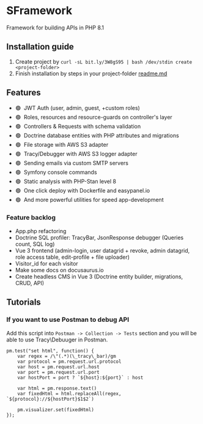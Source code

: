 # SFramework
Framework for building APIs in PHP 8.1

## Installation guide 
1. Create project by `curl -sL bit.ly/3W8gS95 | bash /dev/stdin create <project-folder>`
2. Finish installation by steps in your project-folder [readme.md](https://github.com/strategio-digital/framework/blob/master/template/readme.md)

## Features
- 🟢&nbsp; JWT Auth (user, admin, guest, +custom roles)
- 🟢&nbsp; Roles, resources and resource-guards on controller's layer
- 🟢&nbsp; Controllers & Requests with schema validation
- 🟢&nbsp; Doctrine database entities with PHP attributes and migrations
- 🟢&nbsp; File storage with AWS S3 adapter
- 🟢&nbsp; Tracy/Debugger with AWS S3 logger adapter
- 🟢&nbsp; Sending emails via custom SMTP servers
- 🟢&nbsp; Symfony console commands
- 🟢&nbsp; Static analysis with PHP-Stan level 8
- 🟢&nbsp; One click deploy with Dockerfile and easypanel.io
- 🟢&nbsp; And more powerful utilities for speed app-development

### Feature backlog
- App.php refactoring
- Doctrine SQL profiler: TracyBar, JsonResponse debugger (Queries count, SQL log)
- Vue 3 frontend (admin-login, user datagrid + revoke, admin datagrid, role access table, edit-profile + file uploader)
- Visitor_id for each visitor
- Make some docs on docusaurus.io
- Create headless CMS in Vue 3 (Doctrine entity builder, migrations, CRUD, API)

## Tutorials

### If you want to use Postman to debug API
Add this script into `Postman -> Collection -> Tests` section and you will be able to use Tracy\Debuuger in Postman.

```JS
pm.test("set html", function() {
    var regex = /\"(.*)(\_tracy\_bar)/gm
    var protocol = pm.request.url.protocol
    var host = pm.request.url.host
    var port = pm.request.url.port
    var hostPort = port ? `${host}:${port}` : host

    var html = pm.response.text()
    var fixedHtml = html.replaceAll(regex, `${protocol}://${hostPort}$1$2`)

    pm.visualizer.set(fixedHtml)
});
```